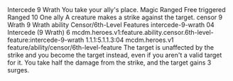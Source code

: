 <ability>
  <name>Intercede</name>
  <cost>9 Wrath</cost>
  <flavor>You take your ally&apos;s place.</flavor>
  <keywords>
    <keyword>Magic</keyword>
    <keyword>Ranged</keyword>
  </keywords>
  <type>Free triggered</type>
  <distance>Ranged 10</distance>
  <target>One ally</target>
  <trigger>A creature makes a strike against the target.</trigger>
  <metadata>
    <class>censor</class>
    <cost>9 Wrath</cost>
    <cost_amount>9</cost_amount>
    <cost_resource>Wrath</cost_resource>
    <feature_type>ability</feature_type>
    <file_dpath>Censor/6th-Level Features</file_dpath>
    <item_id>intercede-9-wrath</item_id>
    <item_index>04</item_index>
    <item_name>Intercede (9 Wrath)</item_name>
    <level>6</level>
    <scc>mcdm.heroes.v1:feature.ability.censor.6th-level-feature:intercede-9-wrath</scc>
    <scdc>1.1.1:5.1.1.3:04</scdc>
    <source>mcdm.heroes.v1</source>
    <type>feature/ability/censor/6th-level-feature</type>
  </metadata>
  <effects>
    <effect type="mundane">The target is unaffected by the strike and you become the target instead, even if you aren&apos;t a valid target for it. You take half the damage from the strike, and the target gains 3 surges.</effect>
  </effects>
</ability>

